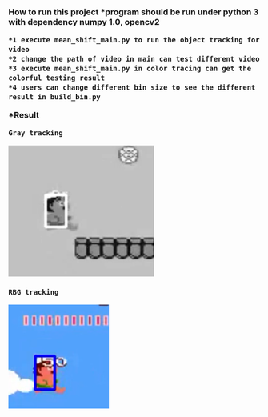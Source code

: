 <h3> How to run this project
 *program should be run under python 3 with dependency numpy 1.0, opencv2

	*1 execute mean_shift_main.py to run the object tracking for video
	*2 change the path of video in main can test different video
	*3 execute mean_shift_main.py in color tracing can get the colorful testing result
	*4 users can change different bin size to see the different result in build_bin.py
	
*Result

	Gray tracking
	
![GitHub Logo](gray.png)
	
	RBG tracking
	
![GitHub Logo](RBG.png)

